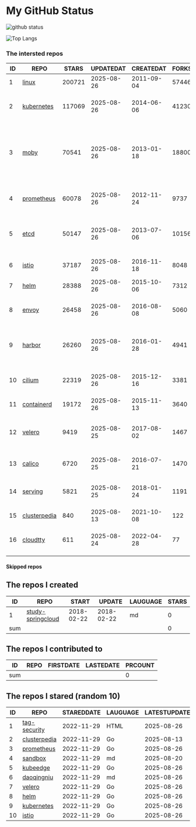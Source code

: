 # My GitHub Status

<img src="https://github-readme-stats-1.yihong0618.vercel.app/api?username=daoqingniu&show_icons=true&&&hide_title=true&count_private=true" alt="github status" />

![Top Langs](https://github-readme-stats-1.yihong0618.vercel.app/api/top-langs/?username=daoqingniu&layout=compact)

<!--START_SECTION:github_repos-->
### The intersted repos
| ID |                              REPO                               | STARS  | UPDATEDAT  | CREATEDAT  | FORKSCOUNT |                                                DESCRIPTIONS                                                |
|----|-----------------------------------------------------------------|--------|------------|------------|------------|------------------------------------------------------------------------------------------------------------|
|  1 | [linux](https://github.com/torvalds/linux)                      | 200721 | 2025-08-26 | 2011-09-04 |      57446 | Linux kernel source tree                                                                                   |
|  2 | [kubernetes](https://github.com/kubernetes/kubernetes)          | 117069 | 2025-08-26 | 2014-06-06 |      41230 | Production-Grade Container Scheduling and Management                                                       |
|  3 | [moby](https://github.com/moby/moby)                            |  70541 | 2025-08-26 | 2013-01-18 |      18800 | The Moby Project - a collaborative project for the container ecosystem to assemble container-based systems |
|  4 | [prometheus](https://github.com/prometheus/prometheus)          |  60078 | 2025-08-26 | 2012-11-24 |       9737 | The Prometheus monitoring system and time series database.                                                 |
|  5 | [etcd](https://github.com/etcd-io/etcd)                         |  50147 | 2025-08-26 | 2013-07-06 |      10156 | Distributed reliable key-value store for the most critical data of a distributed system                    |
|  6 | [istio](https://github.com/istio/istio)                         |  37187 | 2025-08-26 | 2016-11-18 |       8048 | Connect, secure, control, and observe services.                                                            |
|  7 | [helm](https://github.com/helm/helm)                            |  28388 | 2025-08-26 | 2015-10-06 |       7312 | The Kubernetes Package Manager                                                                             |
|  8 | [envoy](https://github.com/envoyproxy/envoy)                    |  26458 | 2025-08-26 | 2016-08-08 |       5060 | Cloud-native high-performance edge/middle/service proxy                                                    |
|  9 | [harbor](https://github.com/goharbor/harbor)                    |  26260 | 2025-08-26 | 2016-01-28 |       4941 | An open source trusted cloud native registry project that stores, signs, and scans content.                |
| 10 | [cilium](https://github.com/cilium/cilium)                      |  22319 | 2025-08-26 | 2015-12-16 |       3381 | eBPF-based Networking, Security, and Observability                                                         |
| 11 | [containerd](https://github.com/containerd/containerd)          |  19172 | 2025-08-26 | 2015-11-13 |       3640 | An open and reliable container runtime                                                                     |
| 12 | [velero](https://github.com/vmware-tanzu/velero)                |   9419 | 2025-08-25 | 2017-08-02 |       1467 | Backup and migrate Kubernetes applications and their persistent volumes                                    |
| 13 | [calico](https://github.com/projectcalico/calico)               |   6720 | 2025-08-25 | 2016-07-21 |       1470 | Cloud native networking and network security                                                               |
| 14 | [serving](https://github.com/knative/serving)                   |   5821 | 2025-08-25 | 2018-01-24 |       1191 | Kubernetes-based, scale-to-zero, request-driven compute                                                    |
| 15 | [clusterpedia](https://github.com/clusterpedia-io/clusterpedia) |    840 | 2025-08-13 | 2021-10-08 |        122 | The Encyclopedia of Kubernetes clusters                                                                    |
| 16 | [cloudtty](https://github.com/cloudtty/cloudtty)                |    611 | 2025-08-24 | 2022-04-28 |         77 | A Friendly Kubernetes CloudShell (Web Terminal) !                                                          |



#### Skipped repos
<!--END_SECTION:github_repos-->

<!--START_SECTION:my_github-->
## The repos I created
| ID  |                                 REPO                                 |   START    |   UPDATE   | LAUGUAGE | STARS |
|-----|----------------------------------------------------------------------|------------|------------|----------|-------|
|   1 | [study-springcloud](https://github.com/daoqingniu/study-springcloud) | 2018-02-22 | 2018-02-22 | md       |     0 |
| sum |                                                                      |            |            |          |     0 |

## The repos I contributed to
| ID  | REPO | FIRSTDATE | LASTEDATE | PRCOUNT |
|-----|------|-----------|-----------|---------|
| sum |      |           |           |       0 |

## The repos I stared (random 10)
| ID |                              REPO                               | STAREDDATE | LAUGUAGE | LATESTUPDATE |
|----|-----------------------------------------------------------------|------------|----------|--------------|
|  1 | [tag-security](https://github.com/cncf/tag-security)            | 2022-11-29 | HTML     | 2025-08-26   |
|  2 | [clusterpedia](https://github.com/clusterpedia-io/clusterpedia) | 2022-11-29 | Go       | 2025-08-13   |
|  3 | [prometheus](https://github.com/prometheus/prometheus)          | 2022-11-29 | Go       | 2025-08-26   |
|  4 | [sandbox](https://github.com/cncf/sandbox)                      | 2022-11-29 | md       | 2025-08-20   |
|  5 | [kubeedge](https://github.com/kubeedge/kubeedge)                | 2022-11-29 | Go       | 2025-08-26   |
|  6 | [daoqingniu](https://github.com/daoqingniu/daoqingniu)          | 2022-11-29 | md       | 2025-08-26   |
|  7 | [velero](https://github.com/vmware-tanzu/velero)                | 2022-11-29 | Go       | 2025-08-26   |
|  8 | [helm](https://github.com/helm/helm)                            | 2022-11-29 | Go       | 2025-08-26   |
|  9 | [kubernetes](https://github.com/kubernetes/kubernetes)          | 2022-11-29 | Go       | 2025-08-26   |
| 10 | [istio](https://github.com/istio/istio)                         | 2022-11-29 | Go       | 2025-08-26   |

<!--END_SECTION:my_github-->
